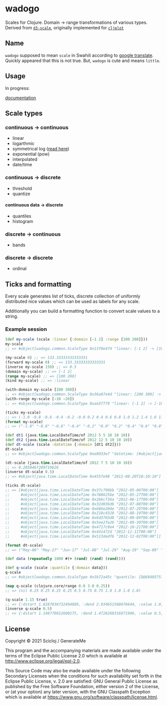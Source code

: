 # wadogo

Scales for Clojure. Domain -> range transformations of various types. Derived from [`d3-scale`](https://github.com/d3/d3-scale), originally implemented for [`cljplot`](https://github.com/generateme/cljplot)

## Name

`wadogo` supposed to mean `scale` in Swahili according to [google translate](https://translate.google.com/?sl=en&tl=sw&text=scale&op=translate). Quickly appeared that this is not true. But, `wadogo` is cute and means `little`.

## Usage

In progress:

[documentation](https://scicloj.github.io/wadogo/usage/)

## Scale types

### continuous -> continuous

* linear
* logarthmic
* symmetrical log ([read here](https://www.researchgate.net/profile/John_Webber4/publication/233967063_A_bi-symmetric_log_transformation_for_wide-range_data/links/0fcfd50d791c85082e000000.pdf))
* exponential (pow)
* interpolated
* date/time

### continuous -> discrete

* threshold
* quantize

#### continuous data -> discrete

* quantiles
* histogram

### discrete -> continuous

* bands

### discrete -> discrete

* ordinal

## Ticks and formatting

Every scale generates list of ticks, discrete collection of uniformly distributed nice values which can be used as labels for any scale.

Additionally you can build a formatting function to convert scale values to a string.

### Example session

```clojure
(def my-scale (scale :linear {:domain [-1 2] :range [100 200]}))
my-scale
;; => #object[wadogo.common.ScaleType 0x13f0e474 "linear: [-1 2] -> [100 200] {}"]

(my-scale 0) ;; => 133.33333333333331
(forward my-scale 0) ;; => 133.33333333333331
(inverse my-scale 150) ;; => 0.5
(domain my-scale) ;; => [-1 2]
(range my-scale) ;; => [100 200]
(kind my-scale) ;; => :linear

(with-domain my-scale [200 300])
;; => #object[wadogo.common.ScaleType 0x36a87e4d "linear: [200 300] -> [100 200] {}"]
(with-range my-scale [-10 -20])
;; => #object[wadogo.common.ScaleType 0xae5f779 "linear: [-1 2] -> [-10 -20] {}"]

(ticks my-scale)
;; => (-1.0 -0.8 -0.6 -0.4 -0.2 -0.0 0.2 0.4 0.6 0.8 1.0 1.2 1.4 1.6 1.8 2.0)
(format my-scale)
;; => ("-1.0" "-0.8" "-0.6" "-0.4" "-0.2" "0.0" "0.2" "0.4" "0.6" "0.8" "1.0" "1.2" "1.4" "1.6" "1.8" "2.0")

(def dt1 (java.time.LocalDateTime/of 2012 5 5 10 10 10))
(def dt2 (java.time.LocalDateTime/of 2012 12 5 10 10 10))
(def dt-scale (scale :datetime {:domain [dt1 dt2]}))
dt-scale
;; => #object[wadogo.common.ScaleType 0xe0933e7 "datetime: [#object[java.time.LocalDateTime 0x75e397a \"2012-05-05T10:10:10\"] #object[java.time.LocalDateTime 0xba90eb6 \"2012-12-05T10:10:10\"]] -> [0.0 1.0] {:millis 18489600000.0M}"]

(dt-scale (java.time.LocalDateTime/of 2012 7 5 10 10 10))
;; => 0.2850467289719626
(inverse dt-scale 0.5)
;; => #object[java.time.LocalDateTime 0x455fe98 "2012-08-20T10:10:10"]

(ticks dt-scale)
;; => [#object[java.time.LocalDateTime 0x37c790bb "2012-05-06T00:00"]
;;     #object[java.time.LocalDateTime 0x788625be "2012-05-27T00:00"]
;;     #object[java.time.LocalDateTime 0x2b6cf36a "2012-06-17T00:00"]
;;     #object[java.time.LocalDateTime 0x32d036d6 "2012-07-08T00:00"]
;;     #object[java.time.LocalDateTime 0x686e204e "2012-07-29T00:00"]
;;     #object[java.time.LocalDateTime 0x218c4328 "2012-08-19T00:00"]
;;     #object[java.time.LocalDateTime 0x6d3703d0 "2012-09-09T00:00"]
;;     #object[java.time.LocalDateTime 0x5ee2fe26 "2012-09-30T00:00"]
;;     #object[java.time.LocalDateTime 0x4717c9e4 "2012-10-21T00:00"]
;;     #object[java.time.LocalDateTime 0x441472d "2012-11-11T00:00"]
;;     #object[java.time.LocalDateTime 0x513dedf6 "2012-12-02T00:00"]]

(format dt-scale)
;; => ("May-06" "May-27" "Jun-17" "Jul-08" "Jul-29" "Aug-19" "Sep-09" "Sep-30" "Oct-21" "Nov-11" "Dec-02")

(def data (repeatedly 1000 #(+ (rand) (rand) (rand))))

(def q-scale (scale :quantile {:domain data}))
q-scale
;; => #object[wadogo.common.ScaleType 0x1b72a45c "quantile: [D@68405751 -> (0.25 0.5 0.75 1.0) {:estimation-strategy :legacy, :quantiles ([1.148770652600275 0.25] [1.4728260316971906 0.5] [1.8287836732494889 0.75])}"]

(map q-scale (clojure.core/range 0.0 3.0 0.25))
;; => (nil 0.25 0.25 0.25 0.25 0.5 0.75 0.75 1.0 1.0 1.0 1.0)

(q-scale 1.15 true)
;; => {:dstart 1.8287836732494889, :dend 2.934651568076644, :value 1.0, :count 250, :quantile 1.0}
(inverse q-scale 0.5)
;; => {:dstart 1.148770652600275, :dend 1.4728260316971906, :value 0.5, :count 250, :quantile 0.5}
```

## License

Copyright © 2021 Scicloj / GenerateMe

This program and the accompanying materials are made available under the
terms of the Eclipse Public License 2.0 which is available at
http://www.eclipse.org/legal/epl-2.0.

This Source Code may also be made available under the following Secondary
Licenses when the conditions for such availability set forth in the Eclipse
Public License, v. 2.0 are satisfied: GNU General Public License as published by
the Free Software Foundation, either version 2 of the License, or (at your
option) any later version, with the GNU Classpath Exception which is available
at https://www.gnu.org/software/classpath/license.html.
